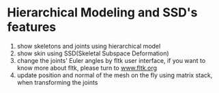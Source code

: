 # Hierarchical Modeling and SSD's features
1. show skeletons and joints using hierarchical model
2. show skin using SSD(Skeletal Subspace Deformation)
3. change the joints' Euler angles by fltk user interface, if you want to know more about fltk, please turn to www.fltk.org
4. update position and normal of the mesh on the fly using matrix stack, when transforming the joints
